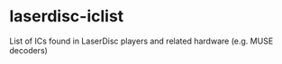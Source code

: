 # laserdisc-iclist
List of ICs found in LaserDisc players and related hardware (e.g. MUSE decoders)
